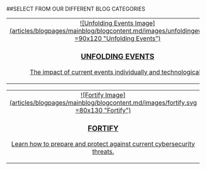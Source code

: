 ##SELECT FROM OUR DIFFERENT BLOG CATEGORIES

|   |   |
|:------:|:----------:|
|[![Unfolding Events Image] (articles/blogpages/mainblog/blogcontent.md/images/unfoldingevents.svg =90x120 "Unfolding Events")<h3>UNFOLDING EVENTS</h3><p class="content">The impact of current events individually and technologically</p>]({{#makeLink}}./bloglist.html?blogs_path=blogpages/bloglist/unfoldingevents.md&menu_path=/{{/makeLink}}) | [![Innovation Image] (articles/blogpages/mainblog/blogcontent.md/images/innovation.svg =90x130 "Innovation")<h3>INNOVATION</h3><p class="content">When new challenges spark great innovation.</p>]({{#makeLink}}./bloglist.html?blogs_path=blogpages/bloglist/innovation.md&menu_path=/{{/makeLink}}) |

|   |   |
|:------:|:----------:|
|[![Fortify Image] (articles/blogpages/mainblog/blogcontent.md/images/fortify.svg =80x130 "Fortify")<h3>FORTIFY</h3><p class="content">Learn how to prepare and protect against current cybersecurity threats.</p>]({{#makeLink}}./bloglist.html?blogs_path=blogpages/bloglist/fortify.md&menu_path=/{{/makeLink}}) | [![Breakdown Image] (articles/blogpages/mainblog/blogcontent.md/images/breakdown.svg =80x110 "Breakdown")<h3>BREAKDOWN</h3><p class="content">In depth but easy to understand analyses of cyber threats.</p>]({{#makeLink}}./bloglist.html?blogs_path=blogpages/bloglist/breakdown.md&menu_path=/{{/makeLink}}) |